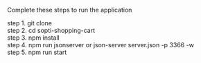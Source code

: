 
<p>Complete these steps to run the application</p>

step 1. git clone <br/>
step 2. cd sopti-shopping-cart <br/>
step 3. npm install <br/>
step 4. npm run jsonserver or json-server server.json -p 3366 -w<br/>
step 5. npm run start <br/>

